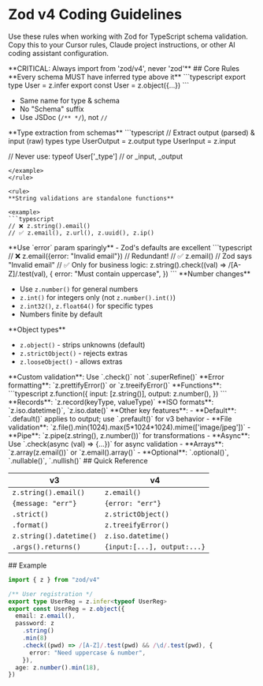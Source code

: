 <zod-v4-guidelines>

# Zod v4 Coding Guidelines

Use these rules when working with Zod for TypeScript schema validation. Copy this to your Cursor rules, Claude project instructions, or other AI coding assistant configuration.

<critical>
**CRITICAL: Always import from 'zod/v4', never 'zod'**
</critical>

<core-rules>
## Core Rules

<rule>
**Every schema MUST have inferred type above it**

<example>
```typescript
export type User = z.infer<typeof User>
export const User = z.object({...})
```
</example>

- Same name for type & schema
- No "Schema" suffix
- Use JSDoc (`/** */`), not `//`
  </rule>

<rule>
**Type extraction from schemas**

<example>
```typescript
// Extract output (parsed) & input (raw) types
type UserOutput = z.output<typeof User>
type UserInput = z.input<typeof User>

// Never use: typeof User['_type'] // or \_input, \_output

````
</example>
</rule>

<rule>
**String validations are standalone functions**

<example>
```typescript
// ❌ z.string().email()
// ✅ z.email(), z.url(), z.uuid(), z.ip()
````

</example>
</rule>

<rule>
**Use `error` param sparingly** - Zod's defaults are excellent

<example>
```typescript
// ❌ z.email({error: "Invalid email"}) // Redundant!
// ✅ z.email() // Zod says "Invalid email"
// ✅ Only for business logic:
z.string().check((val) => /[A-Z]/.test(val), {
  error: "Must contain uppercase",
})
```
</example>
</rule>

<rule>
**Number changes**

- Use `z.number()` for general numbers
- `z.int()` for integers only (not `z.number().int()`)
- `z.int32()`, `z.float64()` for specific types
- Numbers finite by default
  </rule>

<rule>
**Object types**

- `z.object()` - strips unknowns (default)
- `z.strictObject()` - rejects extras
- `z.looseObject()` - allows extras
  </rule>

<rule>
**Custom validation**: Use `.check()` not `.superRefine()`
</rule>

<rule>
**Error formatting**: `z.prettifyError()` or `z.treeifyError()`
</rule>

<rule>
**Functions**:

<example>
```typescript
z.function({
  input: [z.string()],
  output: z.number(),
})
```
</example>
</rule>

<rule>
**Records**: `z.record(keyType, valueType)`
</rule>

<rule>
**ISO formats**: `z.iso.datetime()`, `z.iso.date()`
</rule>

<rule>
**Other key features**:
- **Default**: `.default()` applies to output; use `.prefault()` for v3 behavior
- **File validation**: `z.file().min(1024).max(5*1024*1024).mime(['image/jpeg'])`
- **Pipe**: `z.pipe(z.string(), z.number())` for transformations
- **Async**: Use `.check(async (val) => {...})` for async validation
- **Arrays**: `z.array(z.email())` or `z.email().array()`
- **Optional**: `.optional()`, `.nullable()`, `.nullish()`
</rule>
</core-rules>

<quick-reference>
## Quick Reference

| v3                      | v4                          |
| ----------------------- | --------------------------- |
| `z.string().email()`    | `z.email()`                 |
| `{message: "err"}`      | `{error: "err"}`            |
| `.strict()`             | `z.strictObject()`          |
| `.format()`             | `z.treeifyError()`          |
| `z.string().datetime()` | `z.iso.datetime()`          |
| `.args().returns()`     | `{input:[...], output:...}` |

</quick-reference>

<example>
## Example

```typescript
import { z } from "zod/v4"

/** User registration */
export type UserReg = z.infer<typeof UserReg>
export const UserReg = z.object({
  email: z.email(),
  password: z
    .string()
    .min(8)
    .check((pwd) => /[A-Z]/.test(pwd) && /\d/.test(pwd), {
      error: "Need uppercase & number",
    }),
  age: z.number().min(18),
})
```

</example>

</zod-v4-guidelines>
